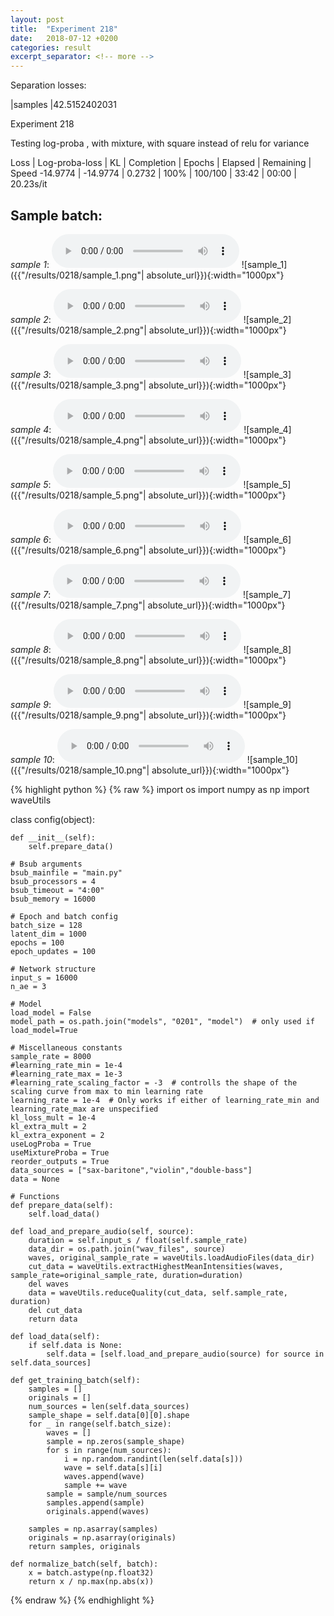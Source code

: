 ```yaml
---
layout: post
title:  "Experiment 218"
date:   2018-07-12 +0200
categories: result
excerpt_separator: <!-- more -->
---
```

Separation losses:

|samples
|42.5152402031<!-- more -->

Experiment 218

Testing log-proba , with  mixture, with square instead of relu for variance

Loss | Log-proba-loss | KL | Completion | Epochs | Elapsed | Remaining | Speed
-14.9774 | -14.9774 | 0.2732 | 100% | 100/100 | 33:42 | 00:00 | 20.23s/it

## **Sample batch**:
_sample 1_:
<audio src="/ResultsOverview/results/0218/sample_1.wav" controls preload></audio>
![sample_1]({{"/results/0218/sample_1.png"| absolute_url}}){:width="1000px"}

_sample 2_:
<audio src="/ResultsOverview/results/0218/sample_2.wav" controls preload></audio>
![sample_2]({{"/results/0218/sample_2.png"| absolute_url}}){:width="1000px"}

_sample 3_:
<audio src="/ResultsOverview/results/0218/sample_3.wav" controls preload></audio>
![sample_3]({{"/results/0218/sample_3.png"| absolute_url}}){:width="1000px"}

_sample 4_:
<audio src="/ResultsOverview/results/0218/sample_4.wav" controls preload></audio>
![sample_4]({{"/results/0218/sample_4.png"| absolute_url}}){:width="1000px"}

_sample 5_:
<audio src="/ResultsOverview/results/0218/sample_5.wav" controls preload></audio>
![sample_5]({{"/results/0218/sample_5.png"| absolute_url}}){:width="1000px"}

_sample 6_:
<audio src="/ResultsOverview/results/0218/sample_6.wav" controls preload></audio>
![sample_6]({{"/results/0218/sample_6.png"| absolute_url}}){:width="1000px"}

_sample 7_:
<audio src="/ResultsOverview/results/0218/sample_7.wav" controls preload></audio>
![sample_7]({{"/results/0218/sample_7.png"| absolute_url}}){:width="1000px"}

_sample 8_:
<audio src="/ResultsOverview/results/0218/sample_8.wav" controls preload></audio>
![sample_8]({{"/results/0218/sample_8.png"| absolute_url}}){:width="1000px"}

_sample 9_:
<audio src="/ResultsOverview/results/0218/sample_9.wav" controls preload></audio>
![sample_9]({{"/results/0218/sample_9.png"| absolute_url}}){:width="1000px"}

_sample 10_:
<audio src="/ResultsOverview/results/0218/sample_10.wav" controls preload></audio>
![sample_10]({{"/results/0218/sample_10.png"| absolute_url}}){:width="1000px"}


{% highlight python %}
{% raw %}
import os
import numpy as np
import waveUtils


class config(object):

	def __init__(self):
		self.prepare_data()

	# Bsub arguments
	bsub_mainfile = "main.py"
	bsub_processors = 4
	bsub_timeout = "4:00"
	bsub_memory = 16000

	# Epoch and batch config
	batch_size = 128
	latent_dim = 1000
	epochs = 100
	epoch_updates = 100

	# Network structure
	input_s = 16000
	n_ae = 3

	# Model
	load_model = False
	model_path = os.path.join("models", "0201", "model")  # only used if load_model=True

	# Miscellaneous constants
	sample_rate = 8000
	#learning_rate_min = 1e-4
	#learning_rate_max = 1e-3
	#learning_rate_scaling_factor = -3  # controlls the shape of the scaling curve from max to min learning rate
	learning_rate = 1e-4  # Only works if either of learning_rate_min and learning_rate_max are unspecified
	kl_loss_mult = 1e-4
	kl_extra_mult = 2
	kl_extra_exponent = 2
	useLogProba = True
	useMixtureProba = True
	reorder_outputs = True
	data_sources = ["sax-baritone","violin","double-bass"]
	data = None

	# Functions
	def prepare_data(self):
		self.load_data()

	def load_and_prepare_audio(self, source):
		duration = self.input_s / float(self.sample_rate)
		data_dir = os.path.join("wav_files", source)
		waves, original_sample_rate = waveUtils.loadAudioFiles(data_dir)
		cut_data = waveUtils.extractHighestMeanIntensities(waves, sample_rate=original_sample_rate, duration=duration)
		del waves
		data = waveUtils.reduceQuality(cut_data, self.sample_rate, duration)
		del cut_data
		return data

	def load_data(self):
		if self.data is None:
			self.data = [self.load_and_prepare_audio(source) for source in self.data_sources]

	def get_training_batch(self):
		samples = []
		originals = []
		num_sources = len(self.data_sources)
		sample_shape = self.data[0][0].shape
		for _ in range(self.batch_size):
			waves = []
			sample = np.zeros(sample_shape)
			for s in range(num_sources):
				i = np.random.randint(len(self.data[s]))
				wave = self.data[s][i]
				waves.append(wave)
				sample += wave
			sample = sample/num_sources
			samples.append(sample)
			originals.append(waves)

		samples = np.asarray(samples)
		originals = np.asarray(originals)
		return samples, originals

	def normalize_batch(self, batch):
		x = batch.astype(np.float32)
		return x / np.max(np.abs(x))

{% endraw %}
{% endhighlight %}
